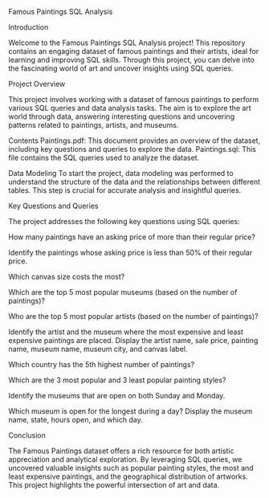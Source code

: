 Famous Paintings SQL Analysis

Introduction

Welcome to the Famous Paintings SQL Analysis project! This repository contains an engaging dataset of famous paintings and their artists, ideal for learning and improving SQL skills. Through this project, you can delve into the fascinating world of art and uncover insights using SQL queries.


Project Overview

This project involves working with a dataset of famous paintings to perform various SQL queries and data analysis tasks. The aim is to explore the art world through data, answering interesting questions and uncovering patterns related to paintings, artists, and museums.

Contents
Paintings.pdf: This document provides an overview of the dataset, including key questions and queries to explore the data.
Paintings.sql: This file contains the SQL queries used to analyze the dataset.

Data Modeling
To start the project, data modeling was performed to understand the structure of the data and the relationships between different tables. This step is crucial for accurate analysis and insightful queries.


Key Questions and Queries

The project addresses the following key questions using SQL queries:

How many paintings have an asking price of more than their regular price?

Identify the paintings whose asking price is less than 50% of their regular price.

Which canvas size costs the most?

Which are the top 5 most popular museums (based on the number of paintings)?

Who are the top 5 most popular artists (based on the number of paintings)?

Identify the artist and the museum where the most expensive and least expensive paintings are placed. Display the artist name, sale price, painting name, museum name, museum city, and canvas label.

Which country has the 5th highest number of paintings?

Which are the 3 most popular and 3 least popular painting styles?

Identify the museums that are open on both Sunday and Monday.

Which museum is open for the longest during a day? Display the museum name, state, hours open, and which day.

Conclusion

The Famous Paintings dataset offers a rich resource for both artistic appreciation and analytical exploration. By leveraging SQL queries, we uncovered valuable insights such as popular painting styles, the most and least expensive paintings, and the geographical distribution of artworks. This project highlights the powerful intersection of art and data.

